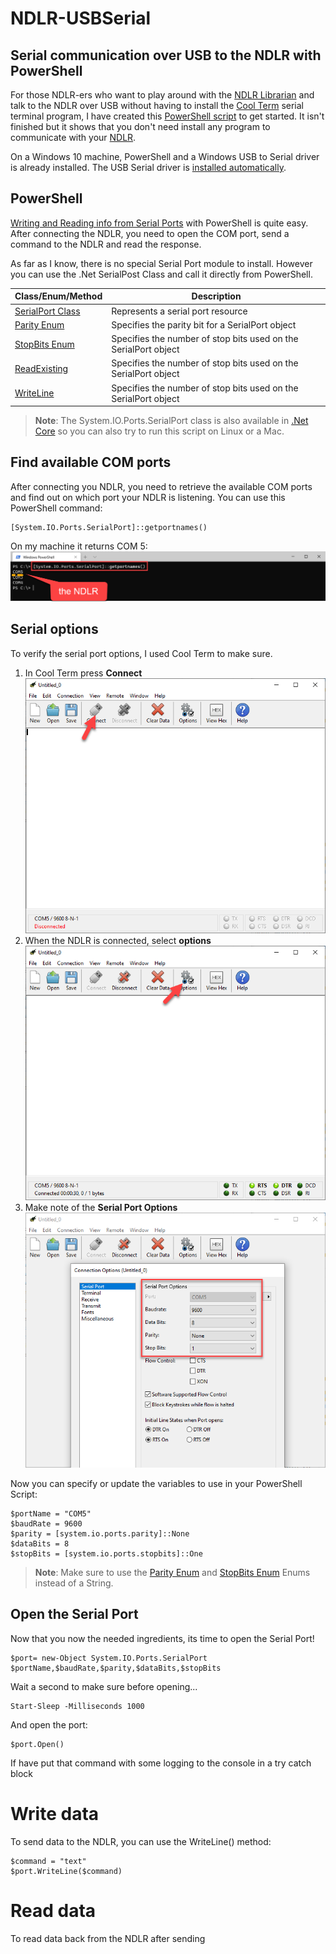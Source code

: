# NDLR-USBSerial
## Serial communication over USB to the NDLR with PowerShell

For those NDLR-ers who want to play around with the [NDLR Librarian](https://github.com/Barilium8/The-NDLR-Librarian) and talk to the NDLR over USB without having to install the [Cool Term](https://github.com/Barilium8/The-NDLR-Librarian/wiki/0) serial terminal program, I have created this [PowerShell script](NDLRUSBSerial.ps1) to get started. It isn't finished but it shows that you don't need install any program to communicate with your [NDLR](https://conductivelabs.com/). 

On a Windows 10 machine, PowerShell and a Windows USB to Serial driver is already installed. The USB Serial driver is [installed automatically](https://docs.microsoft.com/en-us/windows-hardware/drivers/usbcon/usb-driver-installation-based-on-compatible-ids).

## PowerShell 
[Writing and Reading info from Serial Ports](https://devblogs.microsoft.com/powershell/writing-and-reading-info-from-serial-ports/) with PowerShell is quite easy. After connecting the NDLR, you need to open the COM port, send a command to the NDLR and read the response.

As far as I know, there is no special Serial Port module to install. However you can use the .Net SerialPost Class and call it directly from PowerShell.

| Class/Enum/Method | Description |
| - | - |
| [SerialPort Class](https://docs.microsoft.com/en-us/dotnet/api/system.io.ports.serialport) | Represents a serial port resource |
| [Parity Enum](https://docs.microsoft.com/en-us/dotnet/api/system.io.ports.parity) | Specifies the parity bit for a SerialPort object |
| [StopBits Enum](https://docs.microsoft.com/en-us/dotnet/api/system.io.ports.stopbits) | Specifies the number of stop bits used on the SerialPort object |
| [ReadExisting](https://docs.microsoft.com/en-us/dotnet/api/system.io.ports.serialport.readexisting) | Specifies the number of stop bits used on the SerialPort object |
| [WriteLine](https://docs.microsoft.com/en-us/dotnet/api/system.io.ports.serialport.writeline) | Specifies the number of stop bits used on the SerialPort object |

> **Note**: The System.IO.Ports.SerialPort class is also available in [.Net Core](https://www.nuget.org/packages/System.IO.Ports/) so you can also try to run this script on Linux or a Mac.

## Find available COM ports
After connecting you NDLR, you need to retrieve the available COM ports and find out on which port your NDLR is listening. You can use this PowerShell command:
```
[System.IO.Ports.SerialPort]::getportnames()
```
On my machine it returns COM 5:
![GetPortNames](images/getportnames.png)

## Serial options
To verify the serial port options, I used Cool Term to make sure.
</br>
1. In Cool Term press **Connect**
![CoolTerm_Connect](images/coolterm_connect.png)
1. When the NDLR is connected, select **options**
![CoolTerm_Connected](images/coolterm_connected.png)
1. Make note of the **Serial Port Options**
![CoolTerm_Options](images/coolterm_options.png)

Now you can specify or update the variables to use in your PowerShell Script:
```
$portName = "COM5"
$baudRate = 9600
$parity = [system.io.ports.parity]::None
$dataBits = 8
$stopBits = [system.io.ports.stopbits]::One
```
> **Note**: Make sure to use the [Parity Enum](https://docs.microsoft.com/en-us/dotnet/api/system.io.ports.parity) and [StopBits Enum](https://docs.microsoft.com/en-us/dotnet/api/system.io.ports.stopbits) Enums instead of a String.

## Open the Serial Port
Now that you now the needed ingredients, its time to open the Serial Port!
```
$port= new-Object System.IO.Ports.SerialPort $portName,$baudRate,$parity,$dataBits,$stopBits
```

Wait a second to make sure before opening...
```
Start-Sleep -Milliseconds 1000
```
And open the port:
```
$port.Open()
```
If have put that command with some logging to the console in a try catch block

# Write data
To send data to the NDLR, you can use the WriteLine() method:
```
$command = "text"
$port.WriteLine($command)
```

# Read data
To read data back from the NDLR after sending